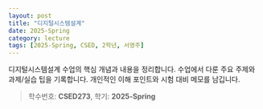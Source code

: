 ```yaml
---
layout: post
title: "디지털시스템설계"
date: 2025-Spring
category: lecture
tags: [2025-Spring, CSED, 2학년, 서영주]
---
```

디지털시스템설계 수업의 핵심 개념과 내용을 정리합니다.
수업에서 다룬 주요 주제와 과제/실습 팁을 기록합니다.
개인적인 이해 포인트와 시험 대비 메모를 남깁니다.

> 학수번호: **CSED273**, 학기: **2025-Spring**
